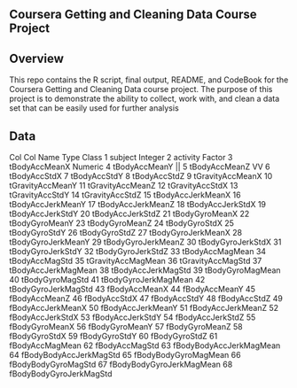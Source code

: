 
Coursera Getting and Cleaning Data Course Project 
----------

Overview
------------

This repo contains the R script, final output, README, and CodeBook for the Coursera Getting and Cleaning Data course project. The purpose of this project is to demonstrate the ability to collect, work with, and clean a data set that can be easily used for further analysis

Data
----------
Col Col Name              Type Class
1   subject               Integer
2   activity              Factor
3   tBodyAccMeanX         Numeric
4   tBodyAccMeanY           ||
5   tBodyAccMeanZ           VV 
6   tBodyAccStdX
7   tBodyAccStdY
8   tBodyAccStdZ
9   tGravityAccMeanX
10  tGravityAccMeanY
11  tGravityAccMeanZ
12  tGravityAccStdX
13  tGravityAccStdY
14  tGravityAccStdZ
15  tBodyAccJerkMeanX
16  tBodyAccJerkMeanY
17  tBodyAccJerkMeanZ
18  tBodyAccJerkStdX
19  tBodyAccJerkStdY
20  tBodyAccJerkStdZ
21  tBodyGyroMeanX
22  tBodyGyroMeanY
23  tBodyGyroMeanZ
24  tBodyGyroStdX
25  tBodyGyroStdY
26  tBodyGyroStdZ
27  tBodyGyroJerkMeanX
28  tBodyGyroJerkMeanY
29  tBodyGyroJerkMeanZ
30  tBodyGyroJerkStdX
31  tBodyGyroJerkStdY
32  tBodyGyroJerkStdZ
33  tBodyAccMagMean
34  tBodyAccMagStd
35  tGravityAccMagMean
36  tGravityAccMagStd
37  tBodyAccJerkMagMean
38  tBodyAccJerkMagStd
39  tBodyGyroMagMean
40  tBodyGyroMagStd
41  tBodyGyroJerkMagMean
42  tBodyGyroJerkMagStd
43  fBodyAccMeanX
44  fBodyAccMeanY
45  fBodyAccMeanZ
46  fBodyAccStdX
47  fBodyAccStdY
48  fBodyAccStdZ
49  fBodyAccJerkMeanX
50  fBodyAccJerkMeanY
51  fBodyAccJerkMeanZ
52  fBodyAccJerkStdX
53  fBodyAccJerkStdY
54  fBodyAccJerkStdZ
55  fBodyGyroMeanX
56  fBodyGyroMeanY
57  fBodyGyroMeanZ
58  fBodyGyroStdX
59  fBodyGyroStdY
60  fBodyGyroStdZ
61  fBodyAccMagMean
62  fBodyAccMagStd
63  fBodyBodyAccJerkMagMean
64  fBodyBodyAccJerkMagStd
65  fBodyBodyGyroMagMean
66  fBodyBodyGyroMagStd
67  fBodyBodyGyroJerkMagMean
68  fBodyBodyGyroJerkMagStd
